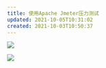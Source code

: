 ```yaml
---
title: 使用Apache Jmeter压力测试
updated: 2021-10-05T10:31:02
created: 2021-10-03T10:50:37
---
```


![](C:\Users\82609\AppData\Local\Temp\Java\pandoc/media/image1.png)

![](C:\Users\82609\AppData\Local\Temp\Java\pandoc/media/image2.png)

